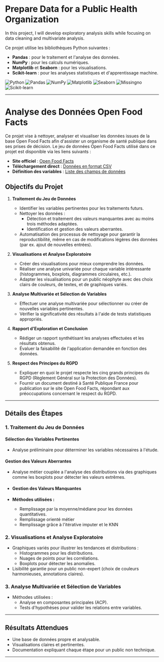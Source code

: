 # Prepare Data for a Public Health Organization
In this project, I will develop exploratory analysis skills while focusing on data cleaning and multivariate analysis.

Ce projet utilise les bibliothèques Python suivantes :

- **Pandas** : pour le traitement et l'analyse des données.
- **NumPy** : pour les calculs numériques.
- **Matplotlib** et **Seaborn** : pour les visualisations.
- **Scikit-learn** : pour les analyses statistiques et d'apprentissage machine.

![Python](https://img.shields.io/badge/Python-3.x-blue.svg)
![Pandas](https://img.shields.io/badge/Pandas-1.x-green.svg)
![NumPy](https://img.shields.io/badge/NumPy-1.x-orange.svg)
![Matplotlib](https://img.shields.io/badge/Matplotlib-3.x-red.svg)
![Seaborn](https://img.shields.io/badge/Seaborn-0.11+-yellow.svg)
![Missingno](https://img.shields.io/badge/Missingno-0.5.2-purple.svg)
![Scikit-learn](https://img.shields.io/badge/Scikit--learn-1.x-lightblue.svg)


---

# Analyse des Données Open Food Facts

Ce projet vise à nettoyer, analyser et visualiser les données issues de la base Open Food Facts afin d'assister un organisme de santé publique dans ses prises de décision.
Le jeu de données Open Food Facts utilisé dans ce projet est disponible via les liens suivants :

- **Site officiel** : [Open Food Facts](https://world.openfoodfacts.org/)
- **Téléchargement direct** : [Données en format CSV](https://s3-eu-west-1.amazonaws.com/static.oc-static.com/prod/courses/files/parcours-data-scientist/P2/fr.openfoodfacts.org.products.csv.zip)
- **Définition des variables** : [Liste des champs de données](https://world.openfoodfacts.org/data/data-fields.txt)


## Objectifs du Projet

1. **Traitement du Jeu de Données**
   - Identifier les variables pertinentes pour les traitements futurs.
   - Nettoyer les données :
     - Détection et traitement des valeurs manquantes avec au moins trois méthodes adaptées.
     - Identification et gestion des valeurs aberrantes.
   - Automatisation des processus de nettoyage pour garantir la reproductibilité, même en cas de modifications légères des données (par ex. ajout de nouvelles entrées).

2. **Visualisations et Analyse Exploratoire**
   - Créer des visualisations pour mieux comprendre les données.
   - Réaliser une analyse univariée pour chaque variable intéressante (histogrammes, boxplots, diagrammes circulaires, etc.).
   - Adapter les visualisations pour un public néophyte avec des choix clairs de couleurs, de textes, et de graphiques variés.

3. **Analyse Multivariée et Sélection de Variables**
   - Effectuer une analyse multivariée pour sélectionner ou créer de nouvelles variables pertinentes.
   - Vérifier la significativité des résultats à l'aide de tests statistiques appropriés.

4. **Rapport d'Exploration et Conclusion**
   - Rédiger un rapport synthétisant les analyses effectuées et les résultats obtenus.
   - Évaluer la faisabilité de l'application demandée en fonction des données.

5. **Respect des Principes du RGPD**
   - Expliquer en quoi le projet respecte les cinq grands principes du RGPD (Règlement Général sur la Protection des Données).
   - Fournir un document destiné à Santé Publique France pour publication sur le site Open Food Facts, répondant aux préoccupations concernant le respect du RGPD.

---

## Détails des Étapes

### 1. Traitement du Jeu de Données

#### Sélection des Variables Pertinentes
- Analyse préliminaire pour déterminer les variables nécessaires à l'étude.

#### Gestion des Valeurs Aberrantes
- Analyse métier  couplée a l'analyse des distributions via des graphiques comme les boxplots pour détecter les valeurs extrêmes.

- #### Gestion des Valeurs Manquantes
- **Méthodes utilisées :**
  - Remplissage par la moyenne/médiane pour les données quantitatives.
  - Remplissage orienté métier
  - Remplissage grâce à l'itérative imputer et le KNN
    

### 2. Visualisations et Analyse Exploratoire
- Graphiques variés pour illustrer les tendances et distributions :
  - Histogrammes pour les distributions.
  - Nuages de points pour les corrélations.
  - Boxplots pour détecter les anomalies.
- Lisibilité garantie pour un public non-expert (choix de couleurs harmonieuses, annotations claires).

### 3. Analyse Multivariée et Sélection de Variables
- Méthodes utilisées :
  - Analyse en composantes principales (ACP).
  - Tests d'hypothèses pour valider les relations entre variables.


---

## Résultats Attendues
- Une base de données propre et analysable.
- Visualisations claires et pertinentes.
- Documentation expliquant chaque étape pour un public non technique.

---
